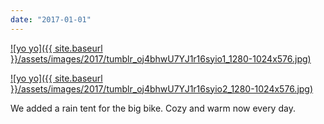 ```yaml
---
date: "2017-01-01"
---
```


[![yo yo]({{ site.baseurl }}/assets/images/2017/tumblr_oj4bhwU7YJ1r16syio1_1280-1024x576.jpg)](https://mananamanana.com/ohpiglet/wp-content/uploads/2017/01/tumblr_oj4bhwU7YJ1r16syio1_1280.jpg)

[![yo yo]({{ site.baseurl }}/assets/images/2017/tumblr_oj4bhwU7YJ1r16syio2_1280-1024x576.jpg)](https://mananamanana.com/ohpiglet/wp-content/uploads/2017/01/tumblr_oj4bhwU7YJ1r16syio2_1280.jpg)

We added a rain tent for the big bike. Cozy and warm now every day.

